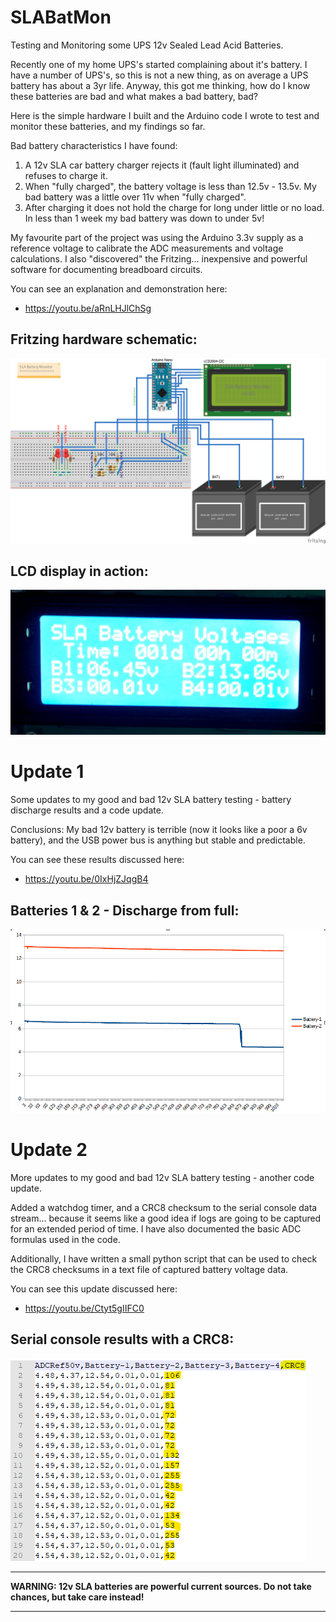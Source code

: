 # SLABatMon
Testing and Monitoring some UPS 12v Sealed Lead Acid Batteries.

Recently one of my home UPS's started complaining about it's battery. I have a number of UPS's, so this is not a new thing, as on average a UPS battery has about a 3yr life. Anyway, this got me thinking, how do I know these batteries are bad and what makes a bad battery, bad?

Here is the simple hardware I built and the Arduino code I wrote to test and monitor these batteries, and my findings so far.

Bad battery characteristics I have found:
1. A 12v SLA car battery charger rejects it (fault light illuminated) and refuses to charge it.
2. When "fully charged", the battery voltage is less than 12.5v - 13.5v. My bad battery was a little over 11v when "fully charged".
3. After charging it does not hold the charge for long under little or no load. In less than 1 week my bad battery was down to under 5v!

My favourite part of the project was using the Arduino 3.3v supply as a reference voltage to calibrate the ADC measurements and voltage calculations. I also "discovered" the Fritzing... inexpensive and powerful software for documenting breadboard circuits.

You can see an explanation and demonstration here:
 - https://youtu.be/aRnLHJlChSg

## Fritzing hardware schematic:
![](SLABatMon_bb.png)

## LCD display in action:
![](WIN_20220704_19_37_20_Pro.jpg)

# Update 1
Some updates to my good and bad 12v SLA battery testing - battery discharge results and a code update.

Conclusions: My bad 12v battery is terrible (now it looks like a poor a 6v battery), and the USB power bus is anything but stable and predictable.

You can see these results discussed here:
 - https://youtu.be/0IxHjZJqgB4

## Batteries 1 & 2 - Discharge from full:
![](DischargeRates.png)

# Update 2
More updates to my good and bad 12v SLA battery testing - another code update.

Added a watchdog timer, and a CRC8 checksum to the serial console data stream... because it seems like a good idea if logs are going to be captured for an extended period of time. I have also documented the basic ADC formulas used in the code.

Additionally, I have written a small python script that can be used to check the CRC8 checksums in a text file of captured battery voltage data.

You can see this update discussed here:
 - https://youtu.be/Ctyt5gIIFC0

## Serial console results with a CRC8:
![](Serial+CRC8.png)

*********
**WARNING: 12v SLA batteries are powerful current sources. Do not take chances, but take care instead!**
*********
